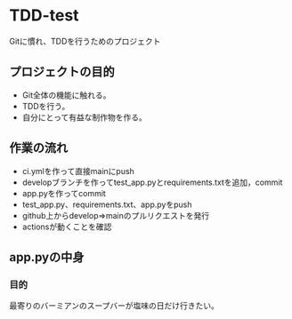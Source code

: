 # TDD-test
Gitに慣れ、TDDを行うためのプロジェクト

## プロジェクトの目的
* Git全体の機能に触れる。
* TDDを行う。
* 自分にとって有益な制作物を作る。

## 作業の流れ
* ci.ymlを作って直接mainにpush
* developブランチを作ってtest_app.pyとrequirements.txtを追加，commit
* app.pyを作ってcommit
* test_app.py、requirements.txt、app.pyをpush
* github上からdevelop⇒mainのプルリクエストを発行
* actionsが動くことを確認

## app.pyの中身
### 目的
最寄りのバーミアンのスープバーが塩味の日だけ行きたい。

